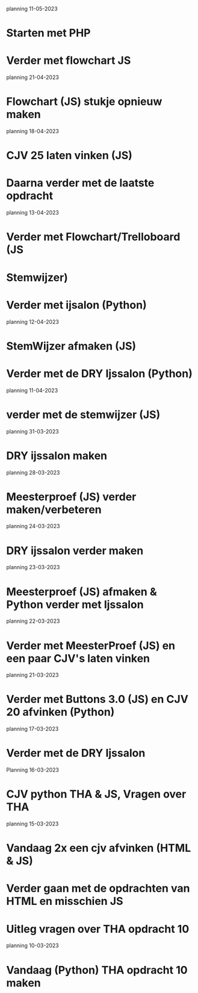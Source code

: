 planning  11-05-2023
# Starten met PHP 
# Verder met flowchart JS

planning 21-04-2023
# Flowchart (JS) stukje opnieuw maken

planning 18-04-2023
# CJV 25 laten vinken (JS)
# Daarna verder met de laatste opdracht

planning 13-04-2023
# Verder met Flowchart/Trelloboard (JS
# Stemwijzer) 
# Verder met ijsalon (Python)

planning 12-04-2023
# StemWijzer afmaken (JS)
# Verder met de DRY Ijssalon (Python)

planning 11-04-2023
# verder met de stemwijzer (JS)

planning 31-03-2023
# DRY ijssalon maken

planning 28-03-2023
# Meesterproef (JS) verder maken/verbeteren

planning 24-03-2023
# DRY ijssalon verder maken

planning 23-03-2023
# Meesterproef (JS) afmaken & Python verder met Ijssalon

planning 22-03-2023
# Verder met MeesterProef (JS) en een paar CJV's laten vinken

planning 21-03-2023
# Verder met Buttons 3.0 (JS) en CJV 20 afvinken (Python)

planning 17-03-2023
# Verder met de DRY Ijssalon

Planning 16-03-2023
# CJV python THA & JS, Vragen over THA 

planning 15-03-2023
# Vandaag 2x een cjv afvinken (HTML & JS)
# Verder gaan met de opdrachten van HTML en misschien JS
# Uitleg vragen over THA opdracht 10

planning 10-03-2023
# Vandaag (Python) THA opdracht 10 maken 


